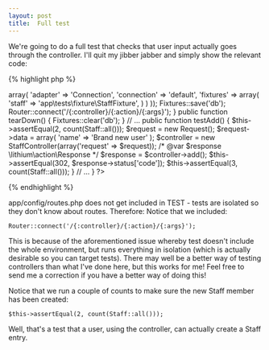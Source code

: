 ```yaml
---
layout: post
title:  Full test
---
```


We're going to do a full test that checks that user input actually goes through the controller. I'll quit my jibber jabber and simply show the relevant code:

{% highlight php %}
<?php
namespace app\tests\cases\controllers;

use app\controllers\StaffController;
use lithium\action\Request;
use app\models\Staff;
use li3_fixtures\test\Fixtures;
use lithium\net\http\Router;

class StaffControllerTest extends \lithium\test\Integration {
	public function setUp() {
		Fixtures::config(array(
			'db' => array(
				'adapter' => 'Connection',
				'connection' => 'default',
				'fixtures' => array(
					'staff' => 'app\tests\fixture\StaffFixture',
				)
			)
		));
		Fixtures::save('db');

		Router::connect('/{:controller}/{:action}/{:args}');
	}

	public function tearDown() {
		Fixtures::clear('db');
	}

    // ...

	public function testAdd() {
		$this->assertEqual(2, count(Staff::all()));
		$request = new Request();
		$request->data = array(
			'name' => 'Brand new user'
		);
		$controller = new StaffController(array('request' => $request));
		/* @var $response \lithium\action\Response */
		$response = $controller->add();
		$this->assertEqual(302, $response->status['code']);
		$this->assertEqual(3, count(Staff::all()));
	}
	// ...
}
?>
{% endhighlight %}

app/config/routes.php does not get included in TEST - tests are isolated so they don't know about routes. Therefore: Notice that we included:

    Router::connect('/{:controller}/{:action}/{:args}');

This is because of the aforementioned issue whereby test doesn't include the whole environment, but runs everything in isolation (which is actually desirable so you can target tests). There may well be a better way of testing controllers than what I've done here, but this works for me! Feel free to send me a correction if you have a better way of doing this!

Notice that we run a couple of counts to make sure the new Staff member has been created:

    $this->assertEqual(2, count(Staff::all()));

Well, that's a test that a user, using the controller, can actually create a Staff entry.